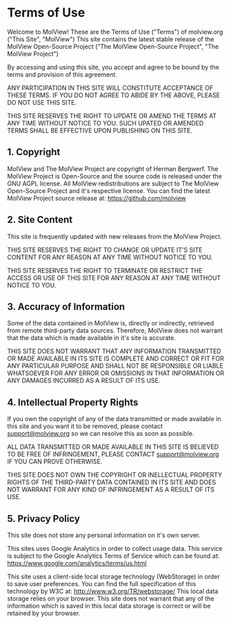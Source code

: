 Terms of Use
============
Welcome to MolView!
These are the Terms of Use ("Terms") of molview.org ("This Site", "MolView")
This site contains the latest stable release of the MolView Open-Source Project
("The MolView Open-Source Project", "The MolView Project")

By accessing and using this site, you accept and agree to be bound by the terms
and provision of this agreement.

ANY PARTICIPATION IN THIS SITE WILL CONSTITUTE ACCEPTANCE OF THESE TERMS.
IF YOU DO NOT AGREE TO ABIDE BY THE ABOVE, PLEASE DO NOT USE THIS SITE.

THIS SITE RESERVES THE RIGHT TO UPDATE OR AMEND THE TERMS AT ANY TIME WITHOUT
NOTICE TO YOU. SUCH UPATED OR AMENDED TERMS SHALL BE EFFECTIVE UPON PUBLISHING
ON THIS SITE.

## 1. Copyright
MolView and The MolView Project are copyright of Herman Bergwerf.
The MolView Project is Open-Source and the source code is released under the
GNU AGPL license. All MolView redistributions are subject to
The MolView Open-Source Project and it's respective license.
You can find the latest MolView Project source release at:
https://github.com/molview

## 2. Site Content
This site is frequently updated with new releases from the MolView Project.

THIS SITE RESERVES THE RIGHT TO CHANGE OR UPDATE IT'S SITE CONTENT
FOR ANY REASON AT ANY TIME WITHOUT NOTICE TO YOU.

THIS SITE RESERVES THE RIGHT TO TERMINATE OR RESTRICT THE ACCESS OR USE OF
THIS SITE FOR ANY REASON AT ANY TIME WITHOUT NOTICE TO YOU.

## 3. Accuracy of Information
Some of the data contained in MolView is, directly or indirectly, retrieved from
remote third-party data sources. Therefore, MolView does not warrant that the
data which is made available in it's site is accurate.

THIS SITE DOES NOT WARRANT THAT ANY INFORMATION TRANSMITTED OR MADE AVAILABLE IN
ITS SITE IS COMPLETE AND CORRECT OR FIT FOR ANY PARTICULAR PURPOSE AND SHALL NOT
BE RESPONSIBLE OR LIABLE WHATSOEVER FOR  ANY ERROR OR OMISSIONS IN THAT
INFORMATION OR ANY DAMAGES INCURRED AS A RESULT OF ITS USE.

## 4. Intellectual Property Rights
If you own the copyright of any of the data transmitted or made available in
this site and you want it to be removed, please contact <support@molview.org>
so we can resolve this as soon as possible.

ALL DATA TRANSMITTED OR MADE AVAILABLE IN THIS SITE IS BELIEVED TO BE FREE OF
INFRINGEMENT, PLEASE CONTACT <support@molview.org> IF YOU CAN PROVE OTHERWISE.

THIS SITE DOES NOT OWN THE COPYRIGHT OR INELLECTUAL PROPERTY RIGHTS OF THE
THIRD-PARTY DATA CONTAINED IN ITS SITE AND DOES NOT WARRANT FOR ANY KIND OF
INFRINGEMENT AS A RESULT OF ITS USE.

## 5. Privacy Policy
This site does not store any personal information on it's own server.

This sites uses Google Analytics in order to collect usage data.
This service is subject to the Google Analytics Terms of Service
which can be found at: https://www.google.com/analytics/terms/us.html

This site uses a client-side local storage technology (WebStorage)
in order to save user preferences. You can find the full specification of this
technology by W3C at: http://www.w3.org/TR/webstorage/
This local data storage relies on your browser. This site does not warrant that
any of the information which is saved in this local data storage is correct or
will be retained by your browser.
